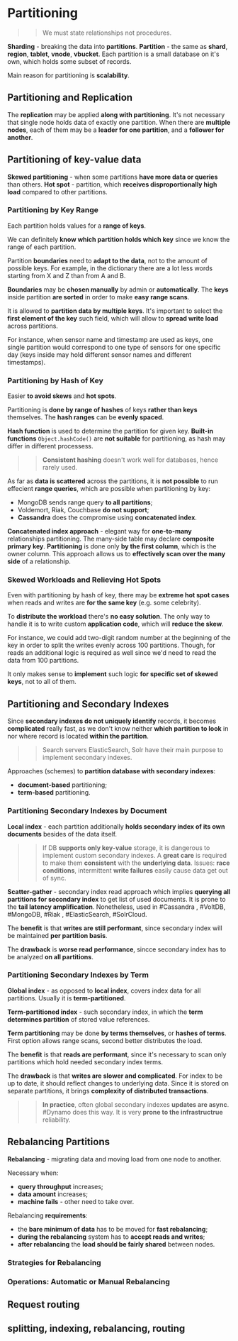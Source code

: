# Partitioning

>> We must state relationships not procedures.

**Sharding** - breaking the data into **partitions**.
**Partition** - the same as **shard**, **region**, **tablet**, **vnode**, **vbucket**. Each partition is a small database on it's own, which holds some subset of records.

Main reason for partitioning is **scalability**.

## Partitioning and Replication

The **replication** may be applied **along with partitioning**. 
It's not necessary that single node holds data of exactly one partition. 
When there are **multiple nodes**, each of them may be a **leader for one partition**, and a **follower for another**.

## Partitioning of key-value data

**Skewed partitioning**  - when some partitions **have more data or queries** than others.
**Hot spot** - partition, which **receives disproportionally high load** compared to other partitions.

### Partitioning by Key Range

Each partition holds values for a **range of keys**. 

We can definitely **know which partition holds which key** since we know the range of each partition.

Partition **boundaries** need to **adapt to the data**, not to the amount of possible keys. For example, in the dictionary there are a lot less words starting from X and Z than from A and B. 

**Boundaries** may be **chosen manually** by admin or **automatically**.
The **keys** inside partition **are sorted** in order to make **easy range scans**.

It is allowed to **partition data by multiple keys**. It's important to select the **first element of the key** such field, which will allow to **spread write load** across partitions.

For instance, when sensor name and timestamp are used as keys, one single partition would correspond to one type of sensors for one specific day (keys inside may hold different sensor names and different timestamps).

### Partitioning by Hash of Key

Easier **to avoid skews** and **hot spots**.

Partitioning is **done by range of hashes** of keys **rather than keys** themselves. The **hash ranges** can be **evenly spaced**.

**Hash function** is used to determine the partition for given key. **Built-in functions** `Object.hashCode()` are **not suitable** for partitioning, as hash may differ in different processess.

> >**Consistent hashing** doesn't work well for databases, hence rarely used.

As far as **data is scattered** across the partitions, it is **not possible** to run effecient **range queries**, which are possible when partitioning by key:
- MongoDB sends range query **to all partitions**;
- Voldemort, Riak, Couchbase **do not support**;
- **Cassandra** does the compromise using **concatenated index**. 

**Concatenated index approach** - elegant way for **one-to-many** relationships partitioning. The many-side table may declare **composite primary key**. **Partitioning** is done only **by the first column**, which is the owner column. This approach allows us to **effectively scan over the many side** of a relationship.

### Skewed Workloads and Relieving Hot Spots

Even with partitioning by hash of key, there may be **extreme hot spot cases** when reads and writes are **for the same key** (e.g. some celebrity).

To **distribute the workload** there's **no easy solution**. The only way to handle it is to write custom **application code**, which will **reduce the skew**. 

For instance, we could add two-digit random number at the beginning of the key in order to split the writes evenly across 100 partitions. Though, for reads an additional logic is required as well since we'd need to read the data from 100 partitions.

It only makes sense to **implement** such logic **for specific set of skewed keys**, not to all of them.

## Partitioning and Secondary Indexes

Since **secondary indexes do not uniquely identify** records, it becomes **complicated** really fast, as we don't know neither **which partition to look** in nor where record is located **within the partition**.

>> Search servers ElasticSearch, Solr have their main purpose to implement secondary indexes.

Approaches (schemes) to **partition database with secondary indexes**:
- **document-based** partitioning;
- **term-based** partitioning.

### Partitioning Secondary Indexes by Document

**Local index** - each partition additionally **holds secondary index of its own documents** besides of the data itself.

>> If DB **supports only key-value** storage, it is dangerous to implement custom secondary indexes. A **great care** is required to make them **consistent** with the **underlying data**. Issues: **race conditions**, intermittent **write failures** easily cause data get out of sync.

**Scatter-gather** - secondary index read approach which implies **querying all partitions for secondary index** to get list of used documents. It is prone to the **tail latency amplification**. Nonetheless, used in #Cassandra , #VoltDB, #MongoDB, #Riak , #ElasticSearch, #SolrCloud.

The **benefit** is that **writes are still performant**, since secondary index will be maintained **per partition basis**.

The **drawback** is **worse read performance**, sincce secondary index has to be analyzed **on all partitions**.

### Partitioning Secondary Indexes by Term

**Global index** - as opposed to **local index**, covers index data for all partitions. Usually it is **term-partitioned**.

**Term-partitioned index** - such secondary index, in which the **term determines partition** of stored value references. 

**Term partitioning** may be done **by terms themselves**, or **hashes of terms**. First option allows range scans, second better distributes the load.

The **benefit** is that **reads are performant**, since it's necessary to scan only partitions which hold needed secondary index terms.

The **drawback** is that **writes are slower and complicated**. For index to be up to date, it should reflect changes to underlying data. Since it is stored on separate partitions, it brings **complexity of distributed transactions**.

>> **In practice**, often global secondary indexes **updates are async**. #Dynamo does this way. It is very **prone to the infrastructrue** reliability.

## Rebalancing Partitions

**Rebalancing** - migrating data and moving load from one node to another.

Necessary when:
- **query throughput** increases;
- **data amount** increases;
- **machine fails** - other need to take over.

Rebalancing **requirements**:
- the **bare minimum of data** has to be moved for **fast rebalancing**;
- **during the rebalancing** system has to **accept reads and writes**;
- **after rebalancing** the **load should be fairly shared** between nodes.

### Strategies for Rebalancing



### Operations: Automatic or Manual Rebalancing


## Request routing


splitting, indexing, rebalancing, routing
------


